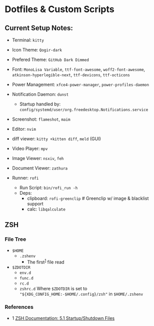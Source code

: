 # Dotfiles & Custom Scripts

## Current Setup Notes:
- Terminal:             `kitty`
- Icon Theme:           `Qogir-dark`
- Prefered Theme:       `GitHub Dark Dimmed`
- Font:                 `MonoLisa Variable`, `ttf-font-awesome`, `woff2-font-awesome`, `atkinson-hyperlegible-next`, `ttf-devicons`, `ttf-octicons`
- Power Management:     `xfce4-power-manager`, `power-profiles-daemon`
- Notification Daemon:  `dunst`
    - Startup handled by: `config/systemd/user/org.freedesktop.Notifications.service`
- Screenshot:           `flameshot`, `maim`
- Editor:               `nvim`
- diff viewer:          `kitty +kitten diff`, `meld` (GUI)
- Video Player:         `mpv`
- Image Viewer:         `nsxiv`, `feh`

- Document Viewer:      `zathura`
- Runner:               `rofi`
    - Run Script:       `bin/rofi_run -h`
    - Deps:
        - clipboard:    `rofi-greenclip` # Greenclip w/ image & blacklist support
        - calc:         `libqalculate`


## ZSH
### File Tree
- `$HOME`
    - `.zshenv`
        - The first<sup>[1](#ref1)</sup> file read
- `$ZDOTDIR`
    - `env.d`
    - `func.d`
    - `rc.d` 
    - `zshrc.d`
Where `$ZDOTDIR` is set to `"${XDG_CONFIG_HOME:-$HOME/.config}/zsh"` in `$HOME/.zshenv`


### References
- <a name="ref1">1</a> [ZSH Documentation: 5.1 Startup/Shutdown Files](https://zsh.sourceforge.io/Doc/Release/Files.html#Files) 


